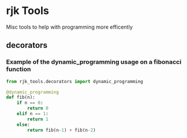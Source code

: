 # rjk Tools
Misc tools to help with programming more efficently

 	

## decorators
### Example of the dynamic_programming usage on a fibonacci function
```python
from rjk_tools.decorators import dynamic_programming

@dynamic_programming
def fib(n):
    if n == 0:
        return 0
    elif n == 1:
        return 1
    else:
        return fib(n-1) + fib(n-2)	
```